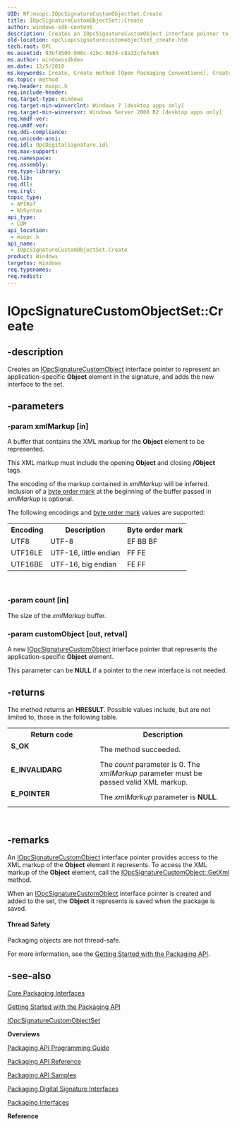 ```yaml
---
UID: NF:msopc.IOpcSignatureCustomObjectSet.Create
title: IOpcSignatureCustomObjectSet::Create
author: windows-sdk-content
description: Creates an IOpcSignatureCustomObject interface pointer to represent an application-specific Object element in the signature, and adds the new interface to the set.
old-location: opc\iopcsignaturecustomobjectset_create.htm
tech.root: OPC
ms.assetid: 93bf4509-900c-42bc-9834-c8a33cfe7e65
ms.author: windowssdkdev
ms.date: 12/5/2018
ms.keywords: Create, Create method [Open Packaging Conventions], Create method [Open Packaging Conventions],IOpcSignatureCustomObjectSet interface, IOpcSignatureCustomObjectSet interface [Open Packaging Conventions],Create method, IOpcSignatureCustomObjectSet.Create, IOpcSignatureCustomObjectSet::Create, msopc/IOpcSignatureCustomObjectSet::Create, opc.iopcsignaturecustomobjectset_create
ms.topic: method
req.header: msopc.h
req.include-header: 
req.target-type: Windows
req.target-min-winverclnt: Windows 7 [desktop apps only]
req.target-min-winversvr: Windows Server 2008 R2 [desktop apps only]
req.kmdf-ver: 
req.umdf-ver: 
req.ddi-compliance: 
req.unicode-ansi: 
req.idl: OpcDigitalSignature.idl
req.max-support: 
req.namespace: 
req.assembly: 
req.type-library: 
req.lib: 
req.dll: 
req.irql: 
topic_type:
 - APIRef
 - kbSyntax
api_type:
 - COM
api_location:
 - msopc.h
api_name:
 - IOpcSignatureCustomObjectSet.Create
product: Windows
targetos: Windows
req.typenames: 
req.redist: 
---
```


# IOpcSignatureCustomObjectSet::Create


## -description


Creates an <a href="https://msdn.microsoft.com/4ebb4fbe-66cc-46d9-b548-31177d9f6da9">IOpcSignatureCustomObject</a> interface pointer to represent an application-specific <b>Object</b> element in the signature, and adds the new interface to the set.


## -parameters




### -param xmlMarkup [in]

A buffer that contains the XML markup for the <b>Object</b> element to be represented.

This XML markup must include the opening <b>Object</b> and closing <b>/Object</b> tags.

The encoding of the markup contained in <i>xmlMarkup</i> will be inferred. Inclusion of a <a href="https://msdn.microsoft.com/library/ms776429(v=VS.85).aspx">byte order mark</a> at the beginning of the buffer passed in <i>xmlMarkup</i> is optional.

The following encodings and <a href="https://msdn.microsoft.com/library/ms776429(v=VS.85).aspx">byte order mark</a> values are supported:<table>
<tr>
<th>Encoding</th>
<th>Description</th>
<th>Byte order mark</th>
</tr>
<tr>
<td>UTF8</td>
<td>UTF-8</td>
<td>EF BB BF</td>
</tr>
<tr>
<td>UTF16LE</td>
<td>UTF-16, little endian</td>
<td>FF FE</td>
</tr>
<tr>
<td>UTF16BE</td>
<td>UTF-16, big endian</td>
<td>FE FF</td>
</tr>
</table>
 




### -param count [in]

The size of the <i>xmlMarkup</i> buffer.


### -param customObject [out, retval]

A new <a href="https://msdn.microsoft.com/4ebb4fbe-66cc-46d9-b548-31177d9f6da9">IOpcSignatureCustomObject</a> interface pointer that represents the application-specific <b>Object</b> element.

This parameter can be <b>NULL</b> if a pointer to the  new interface is not needed.


## -returns



The method returns an <b>HRESULT</b>. Possible values include, but are not limited to, those in the following table.

<table>
<tr>
<th>Return code</th>
<th>Description</th>
</tr>
<tr>
<td width="40%">
<dl>
<dt><b>S_OK</b></dt>
</dl>
</td>
<td width="60%">
The method succeeded.

</td>
</tr>
<tr>
<td width="40%">
<dl>
<dt><b>E_INVALIDARG</b></dt>
</dl>
</td>
<td width="60%">
The <i>count</i> parameter is 0. The <i>xmlMarkup</i> parameter must be passed valid XML markup.

</td>
</tr>
<tr>
<td width="40%">
<dl>
<dt><b>E_POINTER</b></dt>
</dl>
</td>
<td width="60%">
The <i>xmlMarkup</i> parameter is <b>NULL</b>.

</td>
</tr>
</table>
 




## -remarks



An <a href="https://msdn.microsoft.com/4ebb4fbe-66cc-46d9-b548-31177d9f6da9">IOpcSignatureCustomObject</a> interface pointer provides access to the XML markup of the <b>Object</b> element it represents. To access the XML markup of the  <b>Object</b> element, call the <a href="https://msdn.microsoft.com/fedb6f47-59b9-4959-91ef-db1fb398aca9">IOpcSignatureCustomObject::GetXml</a> method.

When an <a href="https://msdn.microsoft.com/4ebb4fbe-66cc-46d9-b548-31177d9f6da9">IOpcSignatureCustomObject</a> interface pointer is created and added to the set, the <b>Object</b>  it represents is saved when the package is saved.


#### Thread Safety

Packaging objects are not thread-safe.

For more information, see the <a href="https://msdn.microsoft.com/ef392c88-49cd-4ffa-b1fb-1501c6448264">Getting Started with the Packaging API</a>.




## -see-also




<a href="https://msdn.microsoft.com/62069595-0d1e-44e5-b68d-2bb0c355c565">Core Packaging Interfaces</a>



<a href="https://msdn.microsoft.com/ef392c88-49cd-4ffa-b1fb-1501c6448264">Getting Started with the Packaging API</a>



<a href="https://msdn.microsoft.com/eb2a561d-2723-45dc-98a6-ecf11101016b">IOpcSignatureCustomObjectSet</a>



<b>Overviews</b>



<a href="https://msdn.microsoft.com/cb35d87e-bbec-42d3-9f9d-d1cf36f39419">Packaging API Programming Guide</a>



<a href="https://msdn.microsoft.com/7ab1cc09-ce81-4f56-8adf-d8c95bf2c4cd">Packaging API Reference</a>



<a href="https://msdn.microsoft.com/885137be-35d5-4ec5-bbcc-16c95adf55ab">Packaging API Samples</a>



<a href="https://msdn.microsoft.com/76455a88-81be-45d9-a682-2ba43038b43f">Packaging Digital Signature Interfaces</a>



<a href="https://msdn.microsoft.com/a0e9f38f-ab35-4fc2-855c-ea21bf164223">Packaging Interfaces</a>



<b>Reference</b>
 

 

